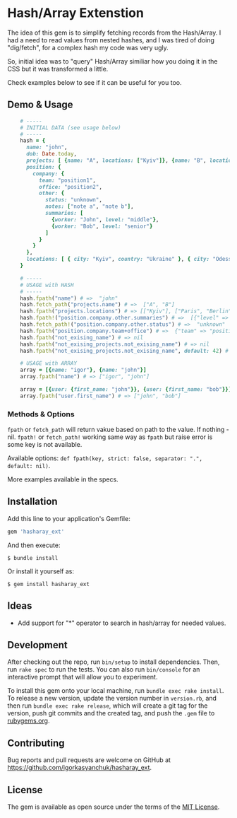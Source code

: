 # Hash/Array Extenstion

The idea of this gem is to simplify fetching records from the Hash/Array.
I had a need to read values from nested hashes, and I was tired of doing "dig/fetch", for a complex hash my code was very ugly.

So, initial idea was to "query" Hash/Array similiar how you doing it in the CSS but it was transformed a little.

Check examples below to see if it can be useful for you too.

## Demo & Usage

```ruby
    # -----
    # INITIAL DATA (see usage below)
    # -----
    hash = {
      name: "john",
      dob: Date.today,
      projects: [ {name: "A", locations: ["Kyiv"]}, {name: "B", locations: ["Paris", "Berlin"]} ],
      position: {
        company: {
          team: "position1",
          office: "position2",
          other: {
            status: "unknown",
            notes: ["note a", "note b"],
            summaries: [
              {worker: "John", level: "middle"},
              {worker: "Bob", level: "senior"}
            ]
          }
        }
      },
      locations: [ { city: "Kyiv", country: "Ukraine" }, { city: "Odessa", country: "Ukraine"}]
    }

    # -----
    # USAGE with HASH
    # -----
    hash.fpath("name") # =>  "john"
    hash.fetch_path("projects.name") # =>  ["A", "B"]
    hash.fpath("projects.locations") # => [["Kyiv"], ["Paris", "Berlin"]]
    hash.fpath!("position.company.other.summaries") # =>  [{"level" => "middle", "worker" => "John"}, {"level" => "senior", "worker" => "Bob"}]
    hash.fetch_path!("position.company.other.status") # =>  "unknown"
    hash.fpath("position.company.team+office") # =>  {"team" => "position1", "office" => "position2"}
    hash.fpath("not_exising_name") # => nil
    hash.fpath("not_exising_projects.not_exising_name") # => nil
    hash.fpath("not_exising_projects.not_exising_name", default: 42) # => 42

    # USAGE with ARRAY
    array = [{name: "igor"}, {name: "john"}]
    array.fpath("name") # => ["igor", "john"]

    array = [{user: {first_name: "john"}}, {user: {first_name: "bob"}}]
    array.fpath("user.first_name") # => ["john", "bob"]
```

### Methods & Options

`fpath` or `fetch_path` will return vakue based on path to the value. If nothing - nil.
`fpath!` or `fetch_path!` working same way as `fpath` but raise error is some key is not available.

Available options: `def fpath(key, strict: false, separator: ".", default: nil)`.

More examples available in the specs.

## Installation

Add this line to your application's Gemfile:

```ruby
gem 'hasharay_ext'
```

And then execute:

    $ bundle install

Or install it yourself as:

    $ gem install hasharay_ext

## Ideas

- Add support for "*" operator to search in hash/array for needed values.

## Development

After checking out the repo, run `bin/setup` to install dependencies. Then, run `rake spec` to run the tests. You can also run `bin/console` for an interactive prompt that will allow you to experiment.

To install this gem onto your local machine, run `bundle exec rake install`. To release a new version, update the version number in `version.rb`, and then run `bundle exec rake release`, which will create a git tag for the version, push git commits and the created tag, and push the `.gem` file to [rubygems.org](https://rubygems.org).

## Contributing

Bug reports and pull requests are welcome on GitHub at https://github.com/igorkasyanchuk/hasharay_ext.

## License

The gem is available as open source under the terms of the [MIT License](https://opensource.org/licenses/MIT).

